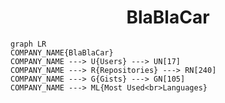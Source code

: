 <h1 align="center">BlaBlaCar</h1>

```mermaid
graph LR
COMPANY_NAME{BlaBlaCar}
COMPANY_NAME ---> U{Users} ---> UN[17]
COMPANY_NAME ---> R{Repositories} ---> RN[240]
COMPANY_NAME ---> G{Gists} ---> GN[105]
COMPANY_NAME ---> ML{Most Used<br>Languages}
```
